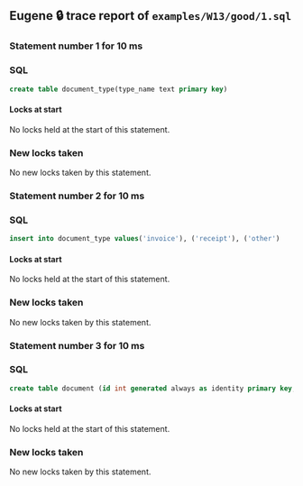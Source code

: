## Eugene 🔒 trace report of `examples/W13/good/1.sql`

### Statement number 1 for 10 ms

### SQL

```sql
create table document_type(type_name text primary key)
```

#### Locks at start

No locks held at the start of this statement.

### New locks taken

No new locks taken by this statement.


### Statement number 2 for 10 ms

### SQL

```sql
insert into document_type values('invoice'), ('receipt'), ('other')
```

#### Locks at start

No locks held at the start of this statement.

### New locks taken

No new locks taken by this statement.


### Statement number 3 for 10 ms

### SQL

```sql
create table document (id int generated always as identity primary key, type text references document_type(type_name))
```

#### Locks at start

No locks held at the start of this statement.

### New locks taken

No new locks taken by this statement.


